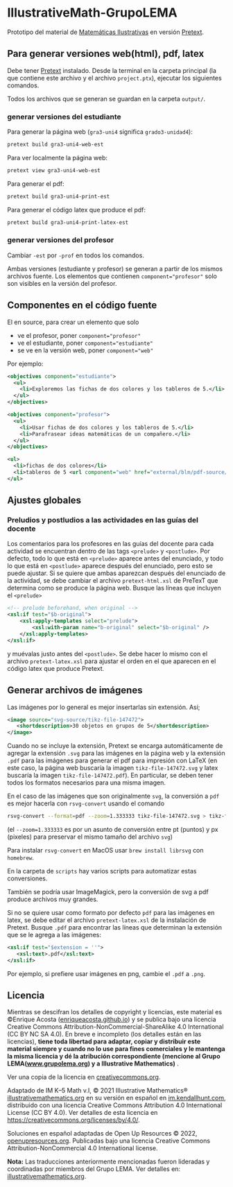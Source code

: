 # IllustrativeMath-GrupoLEMA

Prototipo del material de [Matemáticas Ilustrativas](https://curriculum.illustrativemathematics.org) en versión [Pretext](https://pretextbook.org).

## Para generar versiones web(html), pdf, latex

Debe tener [Pretext](https://pretextbook.org) instalado. Desde la terminal en la carpeta principal (la que contiene este archivo y el archivo `project.ptx`), ejecutar los siguientes comandos.

Todos los archivos que se generan se guardan en la carpeta `output/`.

### generar versiones del estudiante

Para generar la página web (`gra3-uni4` significa `grado3-unidad4`):

```bash
pretext build gra3-uni4-web-est
```

Para ver localmente la página web:

```bash
pretext view gra3-uni4-web-est
```

Para generar el pdf:

```bash
pretext build gra3-uni4-print-est
```

Para generar el código latex que produce el pdf:

```bash
pretext build gra3-uni4-print-latex-est
```

### generar versiones del profesor

Cambiar `-est` por `-prof` en todos los comandos.

Ambas versiones (estudiante y profesor) se generan a partir de los mismos archivos fuente. Los elementos que contienen `component="profesor"` solo son visibles en la versión del profesor.


## Componentes en el código fuente
El en source, para crear un elemento que solo 
*  ve el profesor, poner `component="profesor"`
*  ve el estudiante, poner `component="estudiante"`
*  se ve en la versión web, poner `component="web"`

Por ejemplo:
```xml
<objectives component="estudiante">
  <ul>
    <li>Exploremos las fichas de dos colores y los tableros de 5.</li>
  </ul>
</objectives>

<objectives component="profesor">
  <ul>
    <li>Usar fichas de dos colores y los tableros de 5.</li>
    <li>Parafrasear ideas matemáticas de un compañero.</li>
  </ul>
</objectives>

<ul>
  <li>fichas de dos colores</li>
  <li>tableros de 5 <url component="web" href="external/blm/pdf-source/tableros-de-5.pdf">(ver pdf)</url></li>
</ul>
```


## Ajustes globales

### Preludios y postludios a las actividades en las guías del docente
Los comentarios para los profesores en las guías del docente para cada actividad se encuentran dentro de las tags `<prelude>` y `<postlude>`. Por defecto, todo lo que está en `<prelude>` aparece antes del enunciado, y todo lo que está en `<postlude>` aparece después del enunciado, pero esto se puede ajustar. Si se quiere que ambas aparezcan después del enunciado de la actividad, se debe cambiar el archivo `pretext-html.xsl` de PreTexT que determina como se produce la página web. Busque las líneas que incluyen el `<prelude>`
```xml
<!-- prelude beforehand, when original -->
<xsl:if test="$b-original">
    <xsl:apply-templates select="prelude">
        <xsl:with-param name="b-original" select="$b-original" />
    </xsl:apply-templates>
</xsl:if>
```
 y muévalas justo antes del `<postlude>`. Se debe hacer lo mismo con el archivo `pretext-latex.xsl` para ajustar el orden en el que aparecen en el código latex que produce Pretext.

## Generar archivos de imágenes
Las imágenes por lo general es mejor insertarlas sin extensión. Así;
```xml
<image source="svg-source/tikz-file-147472">
   <shortdescription>30 objetos en grupos de 5</shortdescription>
</image>
```
Cuando no se incluye la extensión, Pretext se encarga automáticamente de agregar la extensión `.svg` para las imágenes en la página web y la extensión `.pdf` para las imágenes para generar el pdf para impresión con LaTeX (en este caso, la página web buscaría la imagen `tikz-file-147472.svg` y latex buscaría la imagen `tikz-file-147472.pdf`). En particular, se deben tener todos los formatos necesarios para una misma imagen.

En el caso de las imágenes que son originalmente `svg`, la conversión a `pdf` es mejor hacerla con `rsvg-convert` usando el comando
```bash
rsvg-convert --format=pdf --zoom=1.333333 tikz-file-147472.svg > tikz-file-147472.pdf
```
(el `--zoom=1.333333` es por un asunto de conversión entre pt (puntos) y px (pixeles) para preservar el mismo tamaño del archivo `svg`)

Para instalar `rsvg-convert` en MacOS usar `brew install librsvg` con `homebrew`.

En la carpeta de `scripts` hay varios scripts para automatizar estas conversiones.

También se podría usar ImageMagick, pero la conversión de svg a pdf produce archivos muy grandes.

Si no se quiere usar como formato por defecto `pdf` para las imágenes en latex, se debe editar el archivo `pretext-latex.xsl` de la instalación de Pretext. Busque `.pdf` para encontrar las líneas que determinan la extensión que se le agrega a las imágenes:
 ```xml
<xsl:if test="$extension = ''">
    <xsl:text>.pdf</xsl:text>
</xsl:if>
```
Por ejemplo, si prefiere usar imágenes en png, cambie el `.pdf` a `.png`.

## Licencia

Mientras se descifran los detalles de copyright y licencias, este material es ©Enrique Acosta ([enriqueacosta.github.io](https://enriqueacosta.github.io)) y se publica bajo una licencia Creative Commons Attribution-NonCommercial-ShareAlike 4.0 International (CC BY NC SA 4.0). En breve e incompleto (los detalles están en las licencias), **tiene toda libertad para adaptar, copiar y distribuir este material siempre y cuando no lo use para fines comerciales y le mantenga la misma licencia y dé la atribución correspondiente (mencione al Grupo LEMA(www.grupolema.org) y a Illustrative Mathematics)** . 

Ver una copia de la licencia en [creativecommons.org](https://creativecommons.org/licenses/by-nc-sa/4.0/).

Adaptado de IM K–5 Math v.I, © 2021 Illustrative Mathematics® [illustrativemathematics.org](https://curriculum.illustrativemathematics.org) en su versión en español en [im.kendallhunt.com](https://im.kendallhunt.com/K5_ES/curriculum.html), distribuido con una licencia Creative Commons Attribution 4.0 International License (CC BY 4.0). Ver detalles de esta licencia en https://creativecommons.org/licenses/by/4.0/.

Soluciones en español adaptadas de Open Up Resources © 2022, [openupresources.org](https://access.openupresources.org/curricula/our-k5-math). Publicadas bajo una licencia Creative Commons Attribution-NonCommercial 4.0 International license.

**Nota:** Las traducciones anteriormente mencionadas fueron lideradas y coordinadas por miembros del Grupo LEMA. Ver detalles en: [illustrativemathematics.org](https://curriculum.illustrativemathematics.org/k5/teachers/grade-1/course-guide/contributors.html).

